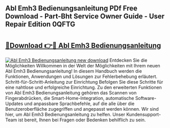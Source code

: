 ## Abl Emh3 Bedienungsanleitung PDf Free Download - Part-Bht Service Owner Guide - User Repair Edition 0QFTG

# <h2><a href="http://df0r5k.blite.top/?on=Abl+Emh3+Bedienungsanleitung">🔗Download 👉🔴 Abl Emh3 Bedienungsanleitung</a></h2>

[![Abl Emh3 Bedienungsanleitung new download](https://i.imgur.com/lujVjoI.png)](http://df0r5k.blite.top/?on=Abl+Emh3+Bedienungsanleitung)
Entdecken Sie die Möglichkeiten Willkommen in der Welt der Möglichkeiten mit Ihrem neuen Abl Emh3 Bedienungsanleitung! In diesem Handbuch werden die Funktionen, Anwendungen und Lösungen zur Fehlerbehebung erläutert. Schritt-für-Schritt-Anleitung zur Einrichtung Befolgen Sie diese Schritte für eine nahtlose und erfolgreiche Einrichtung. Zu den erweiterten Funktionen von Abl Emh3 Bedienungsanleitung gehören das Scannen von Fingerabdrücken, die Smart-Home-Integration, automatische Software-Updates und anpassbare Sprachbefehle, auf die alle über die Benutzeroberfläche zugegriffen und angepasst werden können. Wir sind hier, um Abl Emh3 Bedienungsanleitung zu helfen. Unser Kundensupport-Team ist bereit, Ihnen bei Fragen oder Bedenken behilflich zu sein.
